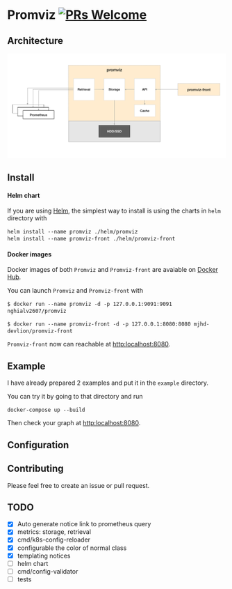 
# Promviz [![PRs Welcome](https://img.shields.io/badge/PRs-welcome-brightgreen.svg?style=flat)](http://makeapullrequest.com)

## Architecture

![](https://github.com/nghialv/promviz/blob/master/documentation/architecture.png)

## Install

#### Helm chart

If you are using [Helm](https://helm.sh), the simplest way to install is using the charts in `helm` directory with

```
helm install --name promviz ./helm/promviz
helm install --name promviz-front ./helm/promviz-front
```

#### Docker images

Docker images of both `Promviz` and `Promviz-front` are avaiable on [Docker Hub](https://hub.docker.com/r/nghialv2607/promviz).

You can launch `Promviz` and `Promviz-front` with

```
$ docker run --name promviz -d -p 127.0.0.1:9091:9091 nghialv2607/promviz
```

```
$ docker run --name promviz-front -d -p 127.0.0.1:8080:8080 mjhd-devlion/promviz-front
```

`Promviz-front` now can reachable at [http:localhost:8080](http:localhost:8080).

## Example

I have already prepared 2 examples and put it in the `example` directory.

You can try it by going to that directory and run

```
docker-compose up --build
```

Then check your graph at [http:localhost:8080](http:localhost:8080).

## Configuration

## Contributing

Please feel free to create an issue or pull request.

## TODO

- [x] Auto generate notice link to prometheus query
- [x] metrics: storage, retrieval
- [x] cmd/k8s-config-reloader
- [x] configurable the color of normal class
- [x] templating notices
- [ ] helm chart
- [ ] cmd/config-validator
- [ ] tests
